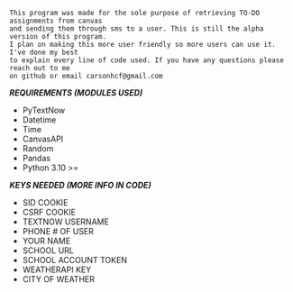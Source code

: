 

    This program was made for the sole purpose of retrieving TO-DO assignments from canvas 
    and sending them through sms to a user. This is still the alpha version of this program.
    I plan on making this more user friendly so more users can use it. I've done my best
    to explain every line of code used. If you have any questions please reach out to me 
    on github or email carsonhcf@gmail.com
    
                                                                                                    



***REQUIREMENTS (MODULES USED)***
* PyTextNow
* Datetime
* Time
* CanvasAPI
* Random
* Pandas
* Python 3.10 >=



***KEYS NEEDED (MORE INFO IN CODE)***
* SID COOKIE
* CSRF COOKIE
* TEXTNOW USERNAME
* PHONE # OF USER
* YOUR NAME
* SCHOOL URL
* SCHOOL ACCOUNT TOKEN
* WEATHERAPI KEY
* CITY OF WEATHER 
